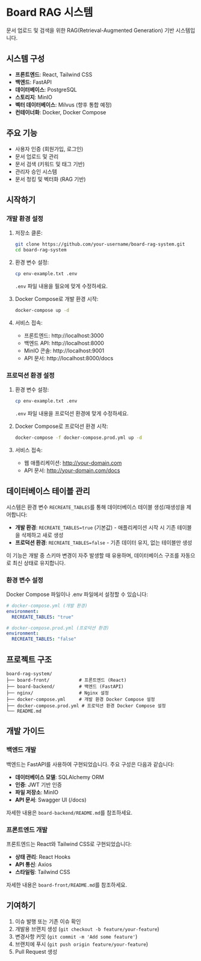 # Board RAG 시스템

문서 업로드 및 검색을 위한 RAG(Retrieval-Augmented Generation) 기반 시스템입니다.

## 시스템 구성

- **프론트엔드**: React, Tailwind CSS
- **백엔드**: FastAPI
- **데이터베이스**: PostgreSQL
- **스토리지**: MinIO
- **벡터 데이터베이스**: Milvus (향후 통합 예정)
- **컨테이너화**: Docker, Docker Compose

## 주요 기능

- 사용자 인증 (회원가입, 로그인)
- 문서 업로드 및 관리
- 문서 검색 (키워드 및 태그 기반)
- 관리자 승인 시스템
- 문서 청킹 및 벡터화 (RAG 기반)

## 시작하기

### 개발 환경 설정

1. 저장소 클론:
   ```bash
   git clone https://github.com/your-username/board-rag-system.git
   cd board-rag-system
   ```

2. 환경 변수 설정:
   ```bash
   cp env-example.txt .env
   ```
   `.env` 파일 내용을 필요에 맞게 수정하세요.

3. Docker Compose로 개발 환경 시작:
   ```bash
   docker-compose up -d
   ```

4. 서비스 접속:
   - 프론트엔드: http://localhost:3000
   - 백엔드 API: http://localhost:8000
   - MinIO 콘솔: http://localhost:9001
   - API 문서: http://localhost:8000/docs

### 프로덕션 환경 설정

1. 환경 변수 설정:
   ```bash
   cp env-example.txt .env
   ```
   `.env` 파일 내용을 프로덕션 환경에 맞게 수정하세요.

2. Docker Compose로 프로덕션 환경 시작:
   ```bash
   docker-compose -f docker-compose.prod.yml up -d
   ```

3. 서비스 접속:
   - 웹 애플리케이션: http://your-domain.com
   - API 문서: http://your-domain.com/docs

## 데이터베이스 테이블 관리

시스템은 환경 변수 `RECREATE_TABLES`를 통해 데이터베이스 테이블 생성/재생성을 제어합니다:

- **개발 환경**: `RECREATE_TABLES=true` (기본값) - 애플리케이션 시작 시 기존 테이블을 삭제하고 새로 생성
- **프로덕션 환경**: `RECREATE_TABLES=false` - 기존 데이터 유지, 없는 테이블만 생성

이 기능은 개발 중 스키마 변경이 자주 발생할 때 유용하며, 데이터베이스 구조를 자동으로 최신 상태로 유지합니다.

### 환경 변수 설정

Docker Compose 파일이나 .env 파일에서 설정할 수 있습니다:

```yaml
# docker-compose.yml (개발 환경)
environment:
  RECREATE_TABLES: "true"
```

```yaml
# docker-compose.prod.yml (프로덕션 환경)
environment:
  RECREATE_TABLES: "false"
```

## 프로젝트 구조

```
board-rag-system/
├── board-front/           # 프론트엔드 (React)
├── board-backend/         # 백엔드 (FastAPI)
├── nginx/                 # Nginx 설정
├── docker-compose.yml     # 개발 환경 Docker Compose 설정
├── docker-compose.prod.yml # 프로덕션 환경 Docker Compose 설정
└── README.md
```

## 개발 가이드

### 백엔드 개발

백엔드는 FastAPI를 사용하여 구현되었습니다. 주요 구성은 다음과 같습니다:

- **데이터베이스 모델**: SQLAlchemy ORM
- **인증**: JWT 기반 인증
- **파일 저장소**: MinIO
- **API 문서**: Swagger UI (/docs)

자세한 내용은 `board-backend/README.md`를 참조하세요.

### 프론트엔드 개발

프론트엔드는 React와 Tailwind CSS로 구현되었습니다:

- **상태 관리**: React Hooks
- **API 통신**: Axios
- **스타일링**: Tailwind CSS

자세한 내용은 `board-front/README.md`를 참조하세요.

## 기여하기

1. 이슈 발행 또는 기존 이슈 확인
2. 개발용 브랜치 생성 (`git checkout -b feature/your-feature`)
3. 변경사항 커밋 (`git commit -m 'Add some feature'`)
4. 브랜치에 푸시 (`git push origin feature/your-feature`)
5. Pull Request 생성 